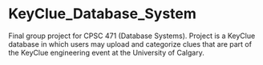 # KeyClue_Database_System
Final group project for CPSC 471 (Database Systems). Project is a KeyClue database in which users may upload and categorize clues that are part of the KeyClue engineering event at the University of Calgary.
